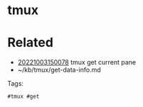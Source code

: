 # tmux

# Related

- [20221003150078](/zet/20221003150078/README.md) tmux get current pane
- ~/kb/tmux/get-data-info.md

Tags:

    #tmux #get 

